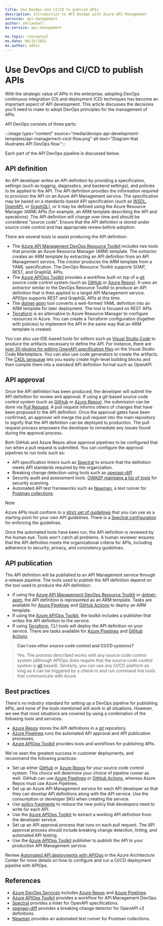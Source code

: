 ```yaml
---
title: Use DevOps and CI/CD to publish APIs
description: Introduction to API DevOps with Azure API Management
services: api-management
author: adrianhall
ms.service: api-management

ms.topic: conceptual
ms.date: 08/15/2022
ms.author: adhal
---
```


# Use DevOps and CI/CD to publish APIs

With the strategic value of APIs in the enterprise, adopting DevOps continuous integration (CI) and deployment (CD) techniques has become an important aspect of API development.  This article discusses the decisions you'll need to make to adopt DevOps principles for the management of APIs.

API DevOps consists of three parts:

:::image type="content" source="media/devops-api-development-templates/api-management-cicd-flow.png" alt-text="Diagram that illustrates API DevOps flow.":::

Each part of the API DevOps pipeline is discussed below.

## API definition

An API developer writes an API definition by providing a specification, settings (such as logging, diagnostics, and backend settings), and policies to be applied to the API. The API definition provides the information required to provision the API on an Azure API Management service. The specification  may be based on a standards-based API specification (such as [WSDL][1], [OpenAPI][2], or [GraphQL][3]), or it may be defined using the Azure Resource Manager (ARM) APIs (for example, an ARM template describing the API and operations). The API definition will change over time and should be considered "source code". Ensure that the API definition is stored under source code control and has appropriate review before adoption.  

There are several tools to assist producing the API definition:

* The [Azure API Management DevOps Resource Toolkit][4] includes two tools that provide an Azure Resource Manager (ARM) template.  The _extractor_ creates an ARM template by extracting an API definition from an API Management service. The _creator_ produces the ARM template from a YAML specification.  The DevOps Resource Toolkit supports SOAP, REST, and GraphQL APIs.
* The [Azure APIOps Toolkit][5] provides a workflow built on top of a [git][21] source code control system (such as [GitHub][22] or [Azure Repos][23]).  It uses an _extractor_ similar to the DevOps Resource Toolkit to produce an API definition that is then applied to a target API Management service.  APIOps supports REST and GraphQL APIs at this time.
* The [dotnet-apim][6] tool converts a well-formed YAML definition into an ARM template for later deployment.  The tool is focused on REST APIs.
* [Terraform][7] is an alternative to Azure Resource Manager to configure resources in Azure.  You can create a Terraform configuration (together with policies) to implement the API in the same way that an ARM template is created.

You can also use IDE-based tools for editors such as [Visual Studio Code][8] to produce the artifacts necessary to define the API.  For instance, there are [over 30 plugins for editing OpenAPI specification files][9] on the Visual Studio Code Marketplace.  You can also use code generators to create the artifacts.  The [CADL language][10] lets you easily create high-level building blocks and then compile them into a standard API definition format such as OpenAPI.

## API approval

Once the API definition has been produced, the developer will submit the API definition for review and approval.  If using a git-based source code control system (such as [GitHub][22] or [Azure Repos][23]), the submission can be done via [Pull Request][11].  A pull request informs others of changes that have been proposed to the API definition.  Once the approval gates have been confirmed, an approver will merge the pull request into the main repository to signify that the API definition can be deployed to production.  The pull request process empowers the developer to remediate any issues found during the approval process.

Both GitHub and Azure Repos allow approval pipelines to be configured that run when a pull request is submitted.  You can configure the approval pipelines to run tools such as:

* API specification linters such as [Spectral][12] to ensure that the definition meets API standards required by the organization.  
* Breaking change detection using tools such as [openapi-diff][13].
* Security audit and assessment tools.  [OWASP maintains a list of tools][14] for security scanning.
* Automated API test frameworks such as [Newman][15], a test runner for [Postman collections][16].

> [!NOTE]
> Azure APIs must conform to a [strict set of guidelines][26] that you can use as a starting point for your own API guidelines.  There is a [Spectral configuration][27] for enforcing the guidelines.

Once the automated tools have been run, the API definition is reviewed by the human eye.  Tools won't catch all problems.  A human reviewer ensures that the API definition meets the organizational criteria for APIs, including adherence to security, privacy, and consistency guidelines.

## API publication

The API definition will be published to an API Management service through a release pipeline.  The tools used to publish the API definition depend on the tool used to produce the API definition:

* If using the [Azure API Management DevOps Resource Toolkit][4] or [dotnet-apim][6], the API definition is represented as an ARM template.  Tasks are available for [Azure Pipelines][17] and [GitHub Actions][18] to deploy an ARM template.
* If using the [Azure APIOps Toolkit][5], the toolkit includes a publisher that writes the API definition to the service.
* If using [Terraform][7], CLI tools will deploy the API definition on your service.  There are tasks available for [Azure Pipelines][19] and [GitHub Actions][20]

> **Can I use other source code control and CI/CD systems?**
>
> Yes. The process described works with any source code control system (although APIOps does require that the source code control system is [git][21] based).  Similarly, you can use any CI/CD platform as long as it can be triggered by a check-in and run command line tools that communicate with Azure.

## Best practices

There's no industry standard for setting up a DevOps pipeline for publishing APIs, and none of the tools mentioned will work in all situations.  However, we see that most situations are covered by using a combination of the following tools and services:

* [Azure Repos][23] stores the API definitions in a [git][21] repository.
* [Azure Pipelines][17] runs the automated API approval and API publication processes.
* [Azure APIOps Toolkit][5] provides tools and workflows for publishing APIs.

We've seen the greatest success in customer deployments, and recommend the following practices:

* Set up either [GitHub][22] or [Azure Repos][23] for your source code control system.  This choice will determine your choice of pipeline runner as well.  GitHub can use [Azure Pipelines][17] or [GitHub Actions][18], whereas Azure Repos must use Azure Pipelines.
* Set up an Azure API Management service for each API developer so that they can develop API definitions along with the API service.  Use the consumption or developer SKU when creating the service.
* Use [policy fragments][24] to reduce the new policy that developers need to write for each API.
* Use the [Azure APIOps Toolkit][5] to extract a working API definition from the developer service.
* Set up an API approval process that runs on each pull request.  The API approval process should include breaking change detection, linting, and automated API testing. 
* Use the [Azure APIOps Toolkit][5] publisher to publish the API to your production API Management service.

Review [Automated API deployments with APIOps][28] in the Azure Architecture Center for more details on how to configure and run a CI/CD deployment pipeline with APIOps.

## References

* [Azure DevOps Services][25] includes [Azure Repos][23] and [Azure Pipelines][17].
* [Azure APIOps Toolkit][5] provides a workflow for API Management DevOps.
* [Spectral][12] provides a linter for OpenAPI specifications.
* [openapi-diff][13] provides a breaking change detector for OpenAPI v3 definitions.
* [Newman][15] provides an automated test runner for Postman collections.

<!-- Links -->
[1]: https://www.w3.org/TR/wsdl20/
[2]: https://www.openapis.org/
[3]: https://graphql.org/learn/schema/
[4]: https://github.com/Azure/azure-api-management-devops-resource-kit
[5]: https://github.com/Azure/APIOps
[6]: https://github.com/mirsaeedi/dotnet-apim
[7]: https://www.terraform.io/
[8]: https://code.visualstudio.com/
[9]: https://marketplace.visualstudio.com/search?term=OpenAPI&target=VSCode&category=All%20categories&sortBy=Relevance
[10]: https://github.com/microsoft/cadl
[11]: https://docs.github.com/en/pull-requests/collaborating-with-pull-requests/proposing-changes-to-your-work-with-pull-requests/about-pull-requests
[12]: https://stoplight.io/open-source/spectral
[13]: https://github.com/Azure/openapi-diff
[14]: https://owasp.org/www-community/api_security_tools
[15]: https://github.com/postmanlabs/newman
[16]: https://learning.postman.com/docs/getting-started/creating-the-first-collection/
[17]: ../azure-resource-manager/templates/deployment-tutorial-pipeline.md
[18]: https://github.com/marketplace/actions/deploy-azure-resource-manager-arm-template
[19]: https://marketplace.visualstudio.com/items?itemName=charleszipp.azure-pipelines-tasks-terraform
[20]: https://learn.hashicorp.com/tutorials/terraform/github-actions
[21]: https://git-scm.com/
[22]: https://github.com/
[23]: /azure/devops/repos/get-started/what-is-repos
[24]: ./policy-fragments.md
[25]: https://azure.microsoft.com/services/devops/
[26]: https://github.com/microsoft/api-guidelines/blob/vNext/azure/Guidelines.md
[27]: https://github.com/Azure/azure-api-style-guide
[28]: /azure/architecture/example-scenario/devops/automated-api-deployments-apiops

